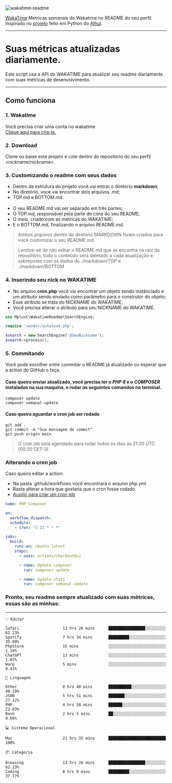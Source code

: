 ![wakatime-readme](https://socialify.git.ci/bymatheus/wakatime-readme/image?description=1&descriptionEditable=M%C3%A9tricas%20semanais%20do%20Wakatime%20no%20seu%20README%20de%20perfil.&font=KoHo&forks=1&language=1&owner=1&pattern=Signal&stargazers=1&theme=Dark)

[WakaTime](https://wakatime.com) Metricas semanais do Wakatime no README do seu perfil. <br>
Inspirado no [projeto](https://github.com/athul/waka-readme) feito em Python do [Athul](https://github.com/athul).
___

# Suas métricas atualizadas diariamente.
Este script usa a API do WAKATIME para atualizar seu readme diariamente com suas métricas de desenvolvimento.

___

## Como funciona

### 1. Wakatime
Você precisa criar uma conta no wakatime <br>
[Clique aqui para cria-la.](https://wakatime.com) 

### 2. Download
Clone ou baixe este projeto e cole dentro do repositório do seu perfil <nickname/nickname>.

### 3. Customizando o readme com seus dados
- Dentro da estrutura do projeto você vai entrar o diretorio **markdown**;  
- No diretório, você vai encontrar dois arquivos *.md*;
- TOP.md e BOTTOM.md.
<br><br>
- O seu README.md vai ser separado em três partes; 
- O TOP.md, responsável pela parte de cima do seu README;
- O meio, criado com as métricas do WAKATIME;
- E o BOTTOM.md, finalizando o arquivo README.md.<br>

> Ambos arquivos dentro do diretório MARKDOWN foram criados para você customizar o seu README.md

> Lembre-se de não editar o README.md que se encontra na raiz do repositório, todo o conteúdo será deletado a cada atualização e sobreposto com os dados do ./markdown/TOP e ./markdown/BOTTOM

### 4. Inserindo seu nick no WAKATIME
- No arquivo **cron.php** você vai encontrar um objeto sendo instânciado e um atributo sendo enviado como parâmetro para o construtor do objeto;
- Esse atributo se trata do NICKNAME do WAKATIME;
- Você precisa alterar o atributo para seu NICKNAME do WAKATIME.

```php
use MplusC\WakatimeReadme\SearchEngine;

require 'vendor/autoload.php';

$search = new SearchEngine('@SeuNickname');
$search->process();
```

### 5. Commitando
Você pode escolher entre commitar o README já atualizado ou esperar que a action do GitHub o faça. <br>

#### Caso queira enviar atualizado, você precisa ter o *PHP 8* e o *COMPOSER* instalados na sua maquina, e rodar os seguintes comandos no terminal.
```composer
composer update
composer semanal-update 
```

#### Caso queira aguardar o cron job ser rodado 
```git 
git add .
git commit -m "Sua mensagem de commit"
git push origin main
```

>O cron job está agendado para rodar todos os dias as 21:30 UTC (00:30 CET-3) 

### Alterando o cron job
Caso queira editar a action:

- Na pasta .github/workflows você encontrará o arquivo php.yml
- Basta alterar a hora que gostaria que o cron fosse rodado
- [Auxilio para criar um cron job](https://crontab.guru)

```yml
name: PHP Composer

on:
  workflow_dispatch:
  schedule:
    - cron: "5 21 * * *"

jobs:
  build:
    runs-on: ubuntu-latest
    steps:
      - uses: actions/checkout@v2

      - name: Update composer
        run: composer update

      - name: Update stats
        run: composer semanal-update
```

### Pronto, seu readme sempre atualizado com suas métricas, essas são as minhas:

___
```text
💡 Editor

Safari                   13 hrs 26 mins      ████████████████░░░░░░░░░     62.23%
Spotify                  7 hrs 34 mins       █████████░░░░░░░░░░░░░░░░     35.09%
PhpStorm                 15 mins             ░░░░░░░░░░░░░░░░░░░░░░░░░      1.19%
ChatGPT                  13 mins             ░░░░░░░░░░░░░░░░░░░░░░░░░      1.07%
Warp                     5 mins              ░░░░░░░░░░░░░░░░░░░░░░░░░      0.43%
```
```text
💬 Linguagem

Other                    8 hrs 40 mins       ██████████░░░░░░░░░░░░░░░     40.19%
JSON                     5 hrs 51 mins       ███████░░░░░░░░░░░░░░░░░░     27.12%
PHP                      4 hrs 58 mins       ██████░░░░░░░░░░░░░░░░░░░     23.03%
Bash                     2 hrs 5 mins        ██░░░░░░░░░░░░░░░░░░░░░░░      9.66%
```
```text
💻 Sistema Operacional

Mac                      21 hrs 35 mins      █████████████████████████       100%
```
```text
📦 Categoria

Browsing                 13 hrs 26 mins      ████████████████░░░░░░░░░     62.23%
Coding                   8 hrs 9 mins        █████████░░░░░░░░░░░░░░░░     37.77%
```

